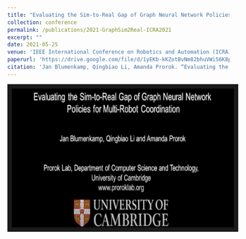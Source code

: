```yaml
---
title: "Evaluating the Sim-to-Real Gap of Graph Neural Network Policies for Multi-Robot Coordination"
collection: conference
permalink: /publications/2021-GraphSim2Real-ICRA2021
excerpt: ""
date: 2021-05-25
venue: 'IEEE International Conference on Robotics and Automation (ICRA)'
paperurl: 'https://drive.google.com/file/d/1yEKb-kKZotBvNm82bhuVWi56K8p927dR/view'
citation: 'Jan Blumenkamp, Qingbiao Li, Amanda Prorok. “Evaluating the Sim-to-Real Gap of Graph Neural Network Policies for Multi-Robot Coordination,” IEEE International Conference on Robotics and Automation (CCF-B, Qualis-A1), Real World Swarms Workshop, 2021. arXiv preprint arXiv:1912.06095.'
---
```

<a href="https://drive.google.com/file/d/1uU-X1HcjJSQshZpJ5dEwRHfT2yJuMrg5/view
" target="_blank"><img src="/images/customized/GraphSimReal2021.png" 
alt="IMAGE ALT TEXT HERE" width="560" height="315" border="10" /></a>


